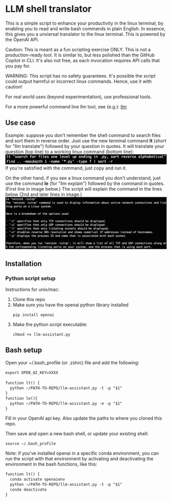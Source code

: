 # LLM shell translator

This is a simple script to enhance your productivity in the linux terminal, 
by enabling you to read and write bash commands in plain English.  In essence,
this gives you a unviersal translator to the linux terminal. This is
powered by the OpenAI API.

Caution: This is meant as a fun scripting exercise ONLY. This is  not a production-ready tool. 
It is similar to, but less polished than the GitHub Copilot in CLI. It's also not free, as each invocation 
requires API calls that you pay for. 

WARNING: This script has no safety guarantees. It's possible the script could 
output harmful or incorrect linux commands.  Hence, use it with caution! 

For real world uses (beyond experimentation), use professional tools.

For a more powerful command line llm tool, see (e.g.): [llm](https://github.com/simonw/llm)

## Use case
Example: suppose you don't remember the shell command to search files and sort 
them in reverse order.  Just use the new terminal command **lt** (short for 
"llm translate") followed by your question in quotes. lt will 
translate your question (top line) to a working linux command (bottom line):
![img](imgs/search.png)  
If you're satisfied with the command, just copy and run it.

On the other hand, if you see a linux command you don't understand, just use
the command **le** (for "llm explain") followed by the command in quotes. 
(First line in image below.) The script will explain the command
in the lines below (2nd and later lines in image.)
![img](imgs/netstat.png)

## Installation

### Python script setup
Instructions for unix/mac:
1. Clone this repo 
1. Make sure you have the openai python library installed
    ```shell
    pip install openai
    ```
1. Make the python script executable:
    ```shell
    chmod +x llm-assistant.py
    ```

## Bash setup
Open your ~/.bash_profile (or .zshrc) file and add the following:

```shell
export OPEN_AI_KEY=XXXX

function lt() {
  python ~/PATH-TO-REPO/llm-assistant.py -t -p "$1" 
}
function le(){
  python ~/PATH-TO-REPO/llm-assistant.py -e -p "$1"
}
```
Fill in your OpenAI api key. Also update the paths to where you cloned this repo.

Then save and open a new bash shell, or update your existing shell:
```shell
source ~/.bash_profile
```

Note: if you've installed openai in a specific conda environment, you can run the script with that environment by activating and deactivating the environment in the bash functions, like this:
```shell
function lt() {
  conda activate openaienv
  python ~/PATH-TO-REPO/llm-assistant.py -t -p "$1"
  conda deactivate
}
```


